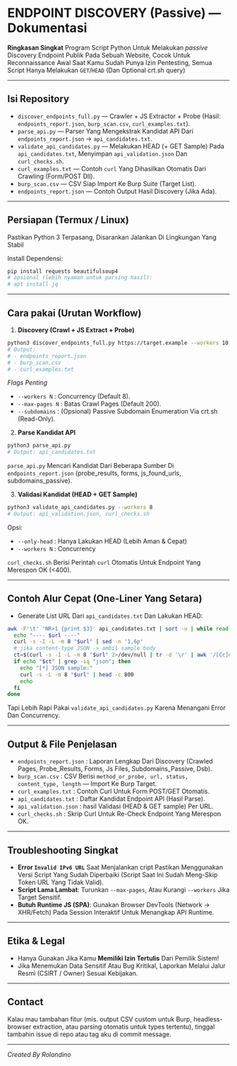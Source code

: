 # ENDPOINT DISCOVERY (Passive) — Dokumentasi

**Ringkasan Singkat**
Program Script Python Untuk Melakukan *passive* Discovery Endpoint Publik Pada Sebuah Website, Cocok Untuk Reconnaissance Awal Saat Kamu Sudah Punya Izin Pentesting, Semua Script Hanya Melakukan `GET`/`HEAD` (Dan Optional crt.sh query)

---

## Isi Repository

* `discover_endpoints_full.py` — Crawler + JS Extractor + Probe (Hasil: `endpoints_report.json`, `burp_scan.csv`, `curl_examples.txt`).
* `parse_api.py` — Parser Yang Mengekstrak Kandidat API Dari `endpoints_report.json` → `api_candidates.txt`.
* `validate_api_candidates.py` — Melakukan HEAD (+ GET Sample) Pada `api_candidates.txt`, Menyimpan `api_validation.json` Dan `curl_checks.sh`.
* `curl_examples.txt` — Contoh `curl` Yang Dihasilkan Otomatis Dari Crawling (Form/POST Dll).
* `burp_scan.csv` — CSV Siap Import Ke Burp Suite (Target List).
* `endpoints_report.json` — Contoh Output Hasil Discovery (Jika Ada).

---

## Persiapan (Termux / Linux)

Pastikan Python 3 Terpasang, Disarankan Jalankan Di Lingkungan Yang Stabil

Install Dependensi:

```bash
pip install requests beautifulsoup4
# opsional (lebih nyaman untuk parsing hasil):
# apt install jq
```

---

## Cara pakai (Urutan Workflow)

1. **Discovery (Crawl + JS Extract + Probe)**

```bash
python3 discover_endpoints_full.py https://target.example --workers 10 --max-pages 150 --timeout 8
# Output:
# - endpoints_report.json
# - burp_scan.csv
# - curl_examples.txt
```

*Flags Penting*

* `--workers N` : Concurrency (Default 8).
* `--max-pages N` : Batas Crawl Pages (Default 200).
* `--subdomains` : (Opsional) Passive Subdomain Enumeration Via crt.sh (Read-Only).

2. **Parse Kandidat API**

```bash
python3 parse_api.py
# Output: api_candidates.txt
```

`parse_api.py` Mencari Kandidat Dari Beberapa Sumber Di `endpoints_report.json` (probe_results, forms, js_found_urls, subdomains_passive).

3. **Validasi Kandidat (HEAD + GET Sample)**

```bash
python3 validate_api_candidates.py --workers 8
# Output: api_validation.json, curl_checks.sh
```

Opsi:

* `--only-head` : Hanya Lakukan HEAD (Lebih Aman & Cepat)
* `--workers N` : Concurrency

`curl_checks.sh` Berisi Perintah `curl` Otomatis Untuk Endpoint Yang Merespon OK (<400).

---

## Contoh Alur Cepat (One-Liner Yang Setara)

* Generate List URL Dari `api_candidates.txt` Dan Lakukan HEAD:

```bash
awk -F'\t' 'NR>1 {print $3}' api_candidates.txt | sort -u | while read url; do
  echo "---- $url ----"
  curl -s -I -L -m 8 "$url" | sed -n '1,6p'
  # jika content-type JSON -> ambil sample body
  ct=$(curl -s -I -L -m 8 "$url" 2>/dev/null | tr -d '\r' | awk '/[Cc]ontent-[Tt]ype/ {print $2}')
  if echo "$ct" | grep -iq "json"; then
    echo "[*] JSON sample:"
    curl -s -L -m 8 "$url" | head -c 800
    echo
  fi
done
```

Tapi Lebih Rapi Pakai `validate_api_candidates.py` Karena Menangani Error Dan Concurrency.

---

## Output & File Penjelasan

* `endpoints_report.json` : Laporan Lengkap Dari Discovery (Crawled Pages, Probe_Results, Forms, Js Files, Subdomains_Passive, Dsb).
* `burp_scan.csv` : CSV Berisi `method_or_probe, url, status, content_type, length` — Import Ke Burp Target.
* `curl_examples.txt` : Contoh Curl Untuk Form POST/GET Otomatis.
* `api_candidates.txt` : Daftar Kandidat Endpoint API (Hasil Parse).
* `api_validation.json` : hasil Validasi (HEAD & GET sample) Per URL.
* `curl_checks.sh` : Skrip Curl Untuk Re-Check Endpoint Yang Merespon OK.

---

## Troubleshooting Singkat

* **Error `Invalid IPv6 URL`** Saat Menjalankan cript Pastikan Menggunakan Versi Script Yang Sudah Diperbaiki (Script Saat Ini Sudah Meng-Skip Token URL Yang Tidak Valid).
* **Script Lama Lambat**: Turunkan `--max-pages`, Atau Kurangi `--workers` Jika Target Sensitif.
* **Butuh Runtime JS (SPA)**: Gunakan Browser DevTools (Network → XHR/Fetch) Pada Session Interaktif Untuk Menangkap API Runtime.

---

## Etika & Legal

* Hanya Gunakan Jika Kamu **Memiliki Izin Tertulis** Dari Pemilik Sistem!
* Jika Menemukan Data Sensitif Atau Bug Kritikal, Laporkan Melalui Jalur Resmi (CSIRT / Owner) Sesuai Kebijakan.
---

## Contact

Kalau mau tambahan fitur (mis. output CSV custom untuk Burp, headless-browser extraction, atau parsing otomatis untuk types tertentu), tinggal tambahin issue di repo atau tag aku di commit message.

---

*Created By Rolandino* 
